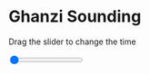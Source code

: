 <h1>Ghanzi Sounding</h1>
<p>Drag the slider to change the time</p>

<div class="slidecontainer">
<input oninput='setImage(this)' class="slider" type="range" min="0" max="5" value="0" step="1" />
<img id='img'/>
</div>

<script>
var img = document.getElementById('img');
var img_array = ['/assets/images/skwt/skd_ghanzi_wrfout_d01_2020-07-10_12:00:00.png',
'/assets/images/skwt/skd_ghanzi_wrfout_d01_2020-07-10_18:00:00.png',
'/assets/images/skwt/skd_ghanzi_wrfout_d01_2020-07-11_00:00:00.png',
'/assets/images/skwt/skd_ghanzi_wrfout_d01_2020-07-11_06:00:00.png',
'/assets/images/skwt/skd_ghanzi_wrfout_d01_2020-07-11_12:00:00.png',];
function setImage(obj)
{
        var value = obj.value;
        img.src = img_array[value];

}
</script>
